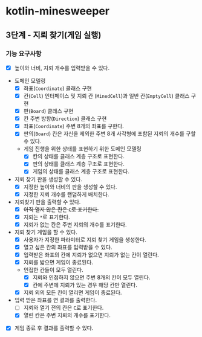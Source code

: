 # kotlin-minesweeper

## 3단계 - 지뢰 찾기(게임 실행)

### 기능 요구사항

- [x] 높이와 너비, 지뢰 개수를 입력받을 수 있다.
- 도메인 모델링
  - [x] 좌표(`Coordinate`) 클래스 구현
  - [x] 칸(`Cell`) 인터페이스 및 지뢰 칸 (`MinedCell`)과 일반 칸(`EmptyCell`) 클래스 구현
  - [x] 판(`Board`) 클래스 구현
  - [x] 칸 주변 방향(`Direction`) 클래스 구현
  - [x] 좌표(`Coordinate`) 주변 8개의 좌표를 구한다.
  - [x] 판의(`Board`) 칸은 자신을 제외한 주변 8개 사각형에 포함된 지뢰의 개수를 구할 수 있다.
  - 게임 진행을 위한 상태를 표현하기 위한 도메인 모델링
    - [x] 칸의 상태를 클래스 계층 구조로 표현한다.
    - [x] 판의 상태를 클래스 계층 구조로 표현한다.
    - [x] 게임의 상태를 클래스 계층 구조로 표현한다.
- 지뢰 찾기 판을 생성할 수 있다.
  - [x] 지정한 높이와 너비의 판을 생성할 수 있다.
  - [x] 지정한 지뢰 개수를 랜덤하게 배치한다.
- 지뢰찾기 판을 출력할 수 있다.
  - [x] ~~아직 열지 않은 칸은 `C`로 표기한다.~~
  - [x] 지뢰는 `*`로 표기한다.
  - [x] 지뢰가 없는 칸은 주변 지뢰의 개수를 표기한다.
- 지뢰 찾기 게임을 할 수 있다.
  - [x] 사용자가 지정한 파라미터로 지뢰 찾기 게임을 생성한다.
  - [x] 열고 싶은 칸의 좌표를 입력받을 수 있다.
  - [x] 입력받은 좌표의 칸에 지뢰가 없으면 지뢰가 없는 칸이 열린다.
  - [x] 지뢰를 밟으면 게임이 종료된다.
  - 인접한 칸들이 모두 열린다.
    - [x] 지뢰와 인접하지 않으면 주변 8개의 칸이 모두 열린다.
    - [x] 칸에 주변에 지뢰가 있는 경우 해당 칸만 열린다.
  - [x] 지뢰 외의 모든 칸이 열리면 게임이 종료된다.
- 입력 받은 좌표를 연 결과를 출력한다.
  - [ ] 지뢰와 열기 전의 칸은 `C`로 표기한다.
  - [x] 열린 칸은 주변 지뢰의 개수를 표기한다.
- [x] 게임 종료 후 결과를 출력할 수 있다.
